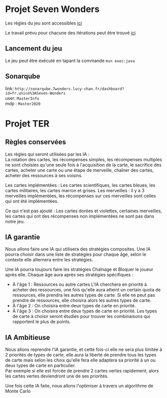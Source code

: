 # Projet Seven Wonders

Les règles du jeu sont accessibles [ici](https://www.jeuxavolonte.asso.fr/regles/7_wonders.pdf)

Le travail prévu pour chacune des itérations peut être trouvé [ici](documentation/Iterations.md)
<br>

## Lancement du jeu
Le jeu peut être exécuté en tapant la commande `mvn exec:java`


## Sonarqube
link: `http://sonarqube.7wonders.lucy-chan.fr/dashboard?id=fr.unice%3ASeven-Wonders` <br>
user: `MasterInfo` <br>
mdp : `Master2020` <br>

# Projet TER

## Règles conservées

Les règles qui seront utilisées par les IA :<br>
La rotation des cartes, les récompenses simples, les récompenses multiples ne sont choisies qu'une seule fois à l'acquisition de la carte,
le sacrifice des cartes, acheter une carte ou une étape de merveille, chaîner des cartes, acheter des ressources à ses voisins.

Les cartes implémentées : Les cartes scientifiques, les cartes bleues, les cartes militaires, les cartes marron et grises.
Les merveilles : il y a 3 merveilles implémentées, les récompenses sur ces merveilles sont celles qui ont été implémentées.

Ce qui n'est pas ajouté : Les cartes dorées et violettes, certaines merveilles, les cartes qui ont des récompenses non implémentées
ne sont pas dans notre jeu.

## IA garantie

Nous allons faire une IA qui utilisera des stratégies composites.
Une IA pourra choisir dans une liste de stratégies pour chaque âge, selon le contexte elle alternera entre les stratégies.

Une IA pourra toujours faire les stratégies Chaînage et Bloquer le joueur après elle.
Chaque âge aura après ses stratégies spécifiques :
- À l'âge 1 : Ressources ou autre cartes
    L'IA cherchera en priorité à acheter des ressources, une fois qu'elle aura atteint un certain quota de ressources,
    elle prendra les autres types de carte. Si elle ne peut pas prendre de ressources, elle choisira alors les autres
    types de carte.
- À l'âge 2 : On choisira entre deux types de carte en priorité.
- À l'âge 3 : On choisira entre deux types de carte en priorité.
Les types de carte à choisir seront étudiés pour trouver les combinaisons qui rapportent le plus de points.

## IA Ambitieuse

Nous allons reprendre l'IA garantie, et cette fois-ci elle ne sera plus limitée à 2 priorités de types de carte,
elle aura la liberté de prendre tous les types de carte mais selon les choix qu'elle fera elle adaptera sa priorité à un 
ou deux types de carte en particulier.<br>
Par exemple si elle est forcée de prendre 2 cartes vertes rapidement, alors les cartes vertes deviendront une de ses priorités.

Une fois cette IA faite, nous allons l'optimiser à travers un algorithme de Monte Carlo
